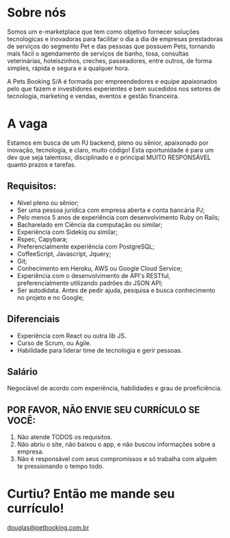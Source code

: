 # Sobre nós
Somos um e-marketplace que tem como objetivo fornecer soluções tecnologicas e inovadoras para facilitar o dia a dia de empresas prestadoras de serviços do segmento Pet e das pessoas que possuem Pets, tornando mais fácil o agendamento de serviços de banho, tosa, consultas veterinárias, hoteiszinhos, creches, passeadores, entre outros, de forma simples, rápida e segura e a qualquer hora. 

A Pets Booking S/A é formada por empreendedores e equipe apaixonados pelo que fazem e investidores experientes e bem sucedidos nos setores de tecnologia, marketing e vendas, eventos e gestão financeira.


# A vaga
Estamos em busca de um PJ backend, pleno ou sênior, apaixonado por inovação, tecnologia, e claro, muito código!
Esta oportunidade é para um dev que seja talentoso, disciplinado e o principal MUITO RESPONSÁVEL quanto prazos e tarefas.

## Requisitos:
* Nível pleno ou sênior;
* Ser uma pessoa jurídica com empresa aberta e conta bancária PJ;
* Pelo menos 5 anos de experiência com desenvolvimento Ruby on Rails;
* Bacharelado em Ciência da computação ou similar;
* Experiência com Sidekiq ou similar;
* Rspec, Capybara;
* Preferencialmente experiência com PostgreSQL;
* CoffeeScript, Javascript, Jquery;
* Git;
* Conhecimento em Heroku, AWS ou Google Cloud Service;
* Experiência com o desenvolvimento de API's RESTful, preferencialmente utilizando padrões do JSON API;
* Ser autodidata. Antes de pedir ajuda, pesquisa e busca conhecimento no projeto e no Google;

## Diferenciais
* Experiência com React ou outra lib JS.
* Curso de Scrum, ou Agile.
* Habilidade para liderar time de tecnologia e gerir pessoas.

## Salário
Negociável de acordo com experiência, habilidades e grau de proeficiência.

## POR FAVOR, NÃO ENVIE SEU CURRÍCULO SE VOCÊ:
1. Não atende TODOS os requisitos.
2. Não abriu o site, não baixou o app, e não buscou informações sobre a empresa.
3. Não é responsável com seus compromissos e só trabalha com alguém te pressionando o tempo todo.

# Curtiu? Então me mande seu currículo!
douglas@petbooking.com.br
